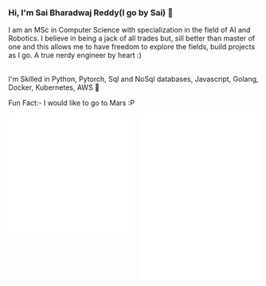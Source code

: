 ### Hi, I'm Sai Bharadwaj Reddy(I go by Sai) 👋

I am an MSc in Computer Science with specialization in the field of AI and Robotics. I believe in being a jack of all trades but, sill better than master of one and this allows me to have freedom to explore the fields, build projects as I go. A true nerdy engineer by heart :)

  <br>
  I'm Skilled in Python, Pytorch, Sql and NoSql databases, Javascript, Golang, Docker, Kubernetes, AWS 🙂
  
  
  
  Fun Fact:- I would like to go to Mars :P
  
  
<a href="https://metrics.lecoq.io/about/bharadwaj1098"><img src="metrics-leftside.svg" align="left" width="47.5%"></img></a><a href="https://metrics.lecoq.io/about/bharadwaj1098"><img src="metrics-rightside.svg" align="right" width="47.5%"></img></a>
